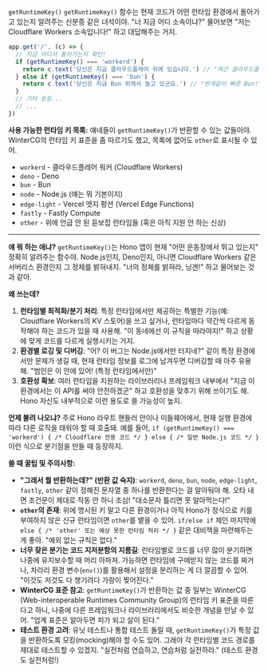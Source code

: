 `getRuntimeKey()`
`getRuntimeKey()` 함수는 현재 코드가 어떤 런타임 환경에서 돌아가고 있는지 알려주는 신분증 같은 녀석이야. "너 지금 어디 소속이냐?" 물어보면 "저는 Cloudflare Workers 소속입니다!" 하고 대답해주는 거지.

```typescript
app.get('/', (c) => {
  // 지금 어디서 돌아가는지 확인!
  if (getRuntimeKey() === 'workerd') {
    return c.text('당신은 지금 클라우드플레어 위에 있습니다.') // "여긴 클라우드플레어!"
  } else if (getRuntimeKey() === 'bun') {
    return c.text('당신은 지금 Bun 위에서 놀고 있군요.') // "번개같이 빠른 Bun!"
  }
  // 기타 등등...
  // ...
})
```

**사용 가능한 런타임 키 목록:**
얘네들이 `getRuntimeKey()`가 반환할 수 있는 값들이야. WinterCG의 런타임 키 표준을 좀 따르기도 했고, 목록에 없어도 `other`로 표시될 수 있어.

*   `workerd` - 클라우드플레어 워커 (Cloudflare Workers)
*   `deno` - Deno
*   `bun` - Bun
*   `node` - Node.js (얘는 뭐 기본이지)
*   `edge-light` - Vercel 엣지 펑션 (Vercel Edge Functions)
*   `fastly` - Fastly Compute
*   `other` - 위에 언급 안 된 듣보잡 런타임들 (혹은 아직 지원 안 하는 신상)

---

**얘 뭐 하는 애냐?**
`getRuntimeKey()`는 Hono 앱이 현재 "어떤 운동장에서 뛰고 있는지" 정확히 알려주는 함수야. Node.js인지, Deno인지, 아니면 Cloudflare Workers 같은 서버리스 환경인지 그 정체를 밝혀내지. "너의 정체를 밝혀라, 닝겐!" 하고 물어보는 것과 같아.

**왜 쓰는데?**
1.  **런타임별 최적화/분기 처리**: 특정 런타임에서만 제공하는 특별한 기능(예: Cloudflare Workers의 KV 스토어)을 쓰고 싶거나, 런타임마다 약간씩 다르게 동작해야 하는 코드가 있을 때 사용해. "이 동네에선 이 규칙을 따라야지!" 하고 상황에 맞게 코드를 다르게 실행시키는 거지.
2.  **환경별 로깅 및 디버깅**: "어? 이 버그는 Node.js에서만 터지네?" 같이 특정 환경에서만 문제가 생길 때, 현재 런타임 정보를 로그에 남겨두면 디버깅할 때 아주 유용해. "범인은 이 안에 있어! (특정 런타임에서만)"
3.  **호환성 확보**: 여러 런타임을 지원하는 라이브러리나 프레임워크 내부에서 "지금 이 환경에서는 이 API를 써야 안전하겠군" 하고 호환성을 맞추기 위해 쓰이기도 해. Hono 자신도 내부적으로 이런 용도로 쓸 가능성이 높지.

**언제 불려 나오냐?**
주로 Hono 라우트 핸들러 안이나 미들웨어에서, 현재 실행 환경에 따라 다른 로직을 태워야 할 때 호출돼. 예를 들어, `if (getRuntimeKey() === 'workerd') { /* Cloudflare 전용 코드 */ } else { /* 일반 Node.js 코드 */ }` 이런 식으로 분기점을 만들 때 등장하지.

**쓸 때 꿀팁 및 주의사항:**
*   **"그래서 뭘 반환하는데?" (반환 값 숙지)**: `workerd`, `deno`, `bun`, `node`, `edge-light`, `fastly`, `other` 같이 정해진 문자열 중 하나를 반환한다는 걸 알아둬야 해. 오타 내면 조건문이 제대로 작동 안 하니 조심! "대소문자 틀리면 못 알아먹는다!"
*   **`other`의 존재**: 위에 명시된 키 말고 다른 환경이거나 아직 Hono가 정식으로 키를 부여하지 않은 신규 런타임이면 `other`를 뱉을 수 있어. `if/else if` 체인 마지막에 `else { /* 'other' 또는 예상 못한 런타임 처리 */ }` 같은 대비책을 마련해두는 게 좋아. "예외 없는 규칙은 없다."
*   **너무 잦은 분기는 코드 지저분함의 지름길**: 런타임별로 코드를 너무 많이 분기하면 나중에 유지보수할 때 머리 아파져. 가능하면 런타임에 구애받지 않는 코드를 짜거나, 차라리 환경 변수(`env()`)를 활용해서 설정을 분리하는 게 더 깔끔할 수 있어. "이것도 저것도 다 챙기려다 가랑이 찢어진다."
*   **WinterCG 표준 참고**: `getRuntimeKey()`가 반환하는 값 중 일부는 WinterCG (Web-interoperable Runtimes Community Group)의 런타임 키 표준을 따른다고 하니, 나중에 다른 프레임워크나 라이브러리에서도 비슷한 개념을 만날 수 있어. "업계 표준은 알아두면 피가 되고 살이 된다."
*   **테스트 환경 고려**: 유닛 테스트나 통합 테스트 돌릴 때, `getRuntimeKey()`가 특정 값을 반환하도록 모킹(mocking)해야 할 수도 있어. 그래야 각 런타임별 코드 경로를 제대로 테스트할 수 있겠지. "실전처럼 연습하고, 연습처럼 실전하라." (테스트 환경도 실전처럼!)